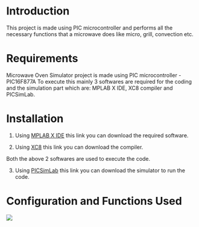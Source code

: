 # Introduction
This project is made using PIC microcontroller and performs all the necessary functions that a microwave does like micro, grill, convection etc. 

# Requirements 
Microwave Oven Simulator project is made using PIC microcontroller - PIC16F877A To execute this mainly 3 softwares are required for the coding and the simulation part which are: MPLAB X IDE, XC8 compiler and PICSimLab.

# Installation

1. Using [MPLAB X IDE](https://www.microchip.com/en-us/development-tools-tools-and-software/mplab-x-ide?gclid=Cj0KCQjwvO2IBhCzARIsALw3ASpGLTql48KbkHFrHpiD5FIr3GGTePNZNGu0uS3KR4fX1jLg8zOY_4EaArDFEALw_wcB) this link you can download the required software.

2. Using [XC8](https://www.microchip.com/en-us/development-tools-tools-and-software/mplab-xc-compilers#tabs) this link you can download the compiler.

Both the above 2 softwares are used to execute the code.

3. Using [PICSimLab](https://sourceforge.net/projects/picsim/) this link you can download the simulator to run the code.

# Configuration and Functions Used

![](Images/github-modes.PNG)

